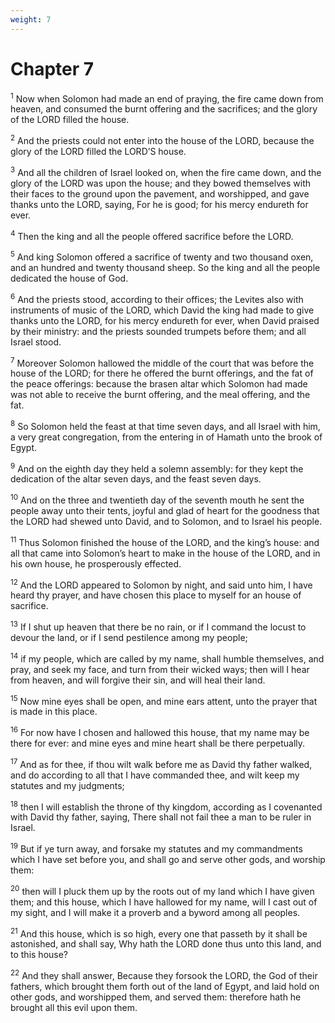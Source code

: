 ```yaml
---
weight: 7
---
```


# Chapter 7

<sup>1</sup> Now when Solomon had made an end of praying, the fire came down from heaven, and consumed the burnt offering and the sacrifices; and the glory of the LORD filled the house. 

<sup>2</sup> And the priests could not enter into the house of the LORD, because the glory of the LORD filled the LORD’S house. 

<sup>3</sup> And all the children of Israel looked on, when the fire came down, and the glory of the LORD was upon the house; and they bowed themselves with their faces to the ground upon the pavement, and worshipped, and gave thanks unto the LORD, saying, For he is good; for his mercy endureth for ever. 

<sup>4</sup> Then the king and all the people offered sacrifice before the LORD. 

<sup>5</sup> And king Solomon offered a sacrifice of twenty and two thousand oxen, and an hundred and twenty thousand sheep. So the king and all the people dedicated the house of God. 

<sup>6</sup> And the priests stood, according to their offices; the Levites also with instruments of music of the LORD, which David the king had made to give thanks unto the LORD, for his mercy endureth for ever, when David praised by their ministry: and the priests sounded trumpets before them; and all Israel stood. 

<sup>7</sup> Moreover Solomon hallowed the middle of the court that was before the house of the LORD; for there he offered the burnt offerings, and the fat of the peace offerings: because the brasen altar which Solomon had made was not able to receive the burnt offering, and the meal offering, and the fat. 

<sup>8</sup> So Solomon held the feast at that time seven days, and all Israel with him, a very great congregation, from the entering in of Hamath unto the brook of Egypt. 

<sup>9</sup> And on the eighth day they held a solemn assembly: for they kept the dedication of the altar seven days, and the feast seven days. 

<sup>10</sup> And on the three and twentieth day of the seventh mouth he sent the people away unto their tents, joyful and glad of heart for the goodness that the LORD had shewed unto David, and to Solomon, and to Israel his people. 

<sup>11</sup> Thus Solomon finished the house of the LORD, and the king’s house: and all that came into Solomon’s heart to make in the house of the LORD, and in his own house, he prosperously effected. 

<sup>12</sup> And the LORD appeared to Solomon by night, and said unto him, I have heard thy prayer, and have chosen this place to myself for an house of sacrifice. 

<sup>13</sup> If I shut up heaven that there be no rain, or if I command the locust to devour the land, or if I send pestilence among my people; 

<sup>14</sup> if my people, which are called by my name, shall humble themselves, and pray, and seek my face, and turn from their wicked ways; then will I hear from heaven, and will forgive their sin, and will heal their land. 

<sup>15</sup> Now mine eyes shall be open, and mine ears attent, unto the prayer that is made in this place. 

<sup>16</sup> For now have I chosen and hallowed this house, that my name may be there for ever: and mine eyes and mine heart shall be there perpetually. 

<sup>17</sup> And as for thee, if thou wilt walk before me as David thy father walked, and do according to all that I have commanded thee, and wilt keep my statutes and my judgments; 

<sup>18</sup> then I will establish the throne of thy kingdom, according as I covenanted with David thy father, saying, There shall not fail thee a man to be ruler in Israel. 

<sup>19</sup> But if ye turn away, and forsake my statutes and my commandments which I have set before you, and shall go and serve other gods, and worship them: 

<sup>20</sup> then will I pluck them up by the roots out of my land which I have given them; and this house, which I have hallowed for my name, will I cast out of my sight, and I will make it a proverb and a byword among all peoples. 

<sup>21</sup> And this house, which is so high, every one that passeth by it shall be astonished, and shall say, Why hath the LORD done thus unto this land, and to this house? 

<sup>22</sup> And they shall answer, Because they forsook the LORD, the God of their fathers, which brought them forth out of the land of Egypt, and laid hold on other gods, and worshipped them, and served them: therefore hath he brought all this evil upon them. 



